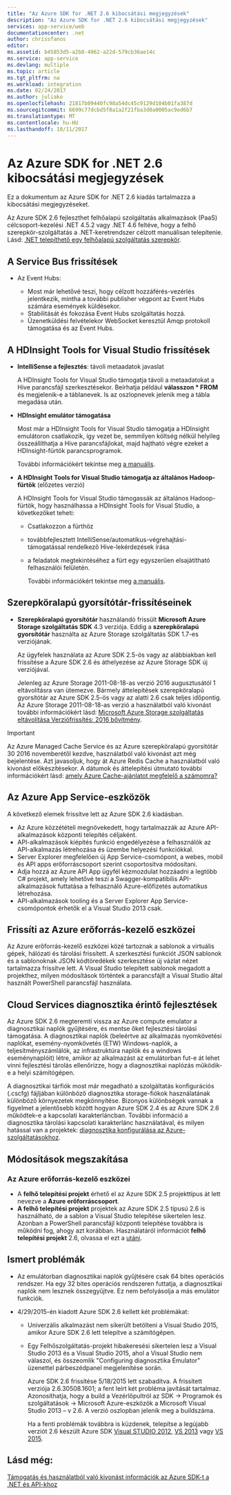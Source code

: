 ```yaml
---
title: "Az Azure SDK for .NET 2.6 kibocsátási megjegyzések"
description: "Az Azure SDK for .NET 2.6 kibocsátási megjegyzések"
services: app-service/web
documentationcenter: .net
author: chrissfanos
editor: 
ms.assetid: b45853d5-a2b8-4962-a22d-579cb36ae14c
ms.service: app-service
ms.devlang: multiple
ms.topic: article
ms.tgt_pltfrm: na
ms.workload: integration
ms.date: 02/24/2017
ms.author: juliako
ms.openlocfilehash: 21817b09440fc98a54dc45c9129d104b01fa387d
ms.sourcegitcommit: 6699c77dcbd5f8a1a2f21fba3d0a0005ac9ed6b7
ms.translationtype: MT
ms.contentlocale: hu-HU
ms.lasthandoff: 10/11/2017
---
```

# <a name="azure-sdk-for-net-26-release-notes"></a>Az Azure SDK for .NET 2.6 kibocsátási megjegyzések
Ez a dokumentum az Azure SDK for .NET 2.6 kiadás tartalmazza a kibocsátási megjegyzéseket. 

Az Azure SDK 2.6 fejleszthet felhőalapú szolgáltatás alkalmazások (PaaS) célcsoport-kezelési .NET 4.5.2 vagy .NET 4.6 feltéve, hogy a felhő szerepkör-szolgáltatás a .NET-keretrendszer célzott manuálisan telepítenie. Lásd: [.NET telepíthető egy felhőalapú szolgáltatás szerepkör](http://go.microsoft.com/fwlink/?LinkID=309796).

## <a name="service-bus-updates"></a>A Service Bus frissítések
* Az Event Hubs: 
  
  * Most már lehetővé teszi, hogy célzott hozzáférés-vezérlés jelentkezik, mintha a további publisher végpont az Event Hubs számára események küldésekor.
  * Stabilitását és fokozása Event Hubs szolgáltatás hozzá.
  * Üzenetküldési felvételekor WebSocket keresztül Amqp protokoll támogatása és az Event Hubs.

## <a name="hdinsight-tools-for-visual-studio-updates"></a>A HDInsight Tools for Visual Studio frissítések
* **IntelliSense a fejlesztés**: távoli metaadatok javaslat
  
    A HDInsight Tools for Visual Studio támogatja távoli a metaadatokat a Hive parancsfájl szerkesztésekor. Beírhatja például **válasszon * FROM** és megjelenik-e a táblanevek. Is az oszlopnevek jelenik meg a tábla megadása után.
* **HDInsight emulátor támogatása**
  
    Most már a HDInsight Tools for Visual Studio támogatja a HDInsight emulátoron csatlakozik, így vezet be, semmilyen költség nélkül helyileg összeállíthatja a Hive parancsfájlokat, majd hajtható végre ezeket a HDInsight-fürtök parancsprogramok. 
  
    További információkért tekintse meg [a manuális](http://go.microsoft.com/fwlink/?LinkID=529540&clcid=0x409).
* **A HDInsight Tools for Visual Studio támogatja az általános Hadoop-fürtök** (előzetes verzió)
  
    A HDInsight Tools for Visual Studio támogassák az általános Hadoop-fürtök, hogy használhassa a HDInsight Tools for Visual Studio, a következőket teheti:
  
  * Csatlakozzon a fürthöz 
  * továbbfejlesztett IntelliSense/automatikus-végrehajtási-támogatással rendelkező Hive-lekérdezések írása 
  * a feladatok megtekintéséhez a fürt egy egyszerűen elsajátítható felhasználói felületén. 
    
    További információkért tekintse meg [a manuális](http://go.microsoft.com/fwlink/?LinkID=529540&clcid=0x409).

## <a name="in-role-cache-updates"></a>Szerepköralapú gyorsítótár-frissítéseinek
* **Szerepköralapú gyorsítótár** használandó frissült **Microsoft Azure Storage szolgáltatás SDK** 4.3 verziója. Eddig a **szerepköralapú gyorsítótár** használta az Azure Storage szolgáltatás SDK 1.7-es verziójának.
  
    Az ügyfelek használata az Azure SDK 2.5-ös vagy az alábbiakban kell frissítése a Azure SDK 2.6 és áthelyezése az Azure Storage SDK új verziójával. 
  
    Jelenleg az Azure Storage 2011-08-18-as verzió 2016 augusztusától 1 eltávolításra van ütemezve. Bármely áttelepítések szerepköralapú gyorsítótár az Azure SDK 2.5-ös vagy az alatti 2.6 csak teljes időpontig. Az Azure Storage 2011-08-18-as verzió a használatból való kivonást további információkért lásd: [Microsoft Azure Storage szolgáltatás eltávolítása Verziófrissítés: 2016 bővítmény](http://blogs.msdn.com/b/windowsazurestorage/archive/2015/10/19/microsoft-azure-storage-service-version-removal-update-extension-to-2016.aspx).

> [!IMPORTANT]
> Az Azure Managed Cache Service és az Azure szerepköralapú gyorsítótár 30 2016 novemberétől kezdve, használatból való kivonást azt még bejelentése. Azt javasoljuk, hogy át Azure Redis Cache a használatból való kivonást előkészítésekor. A dátumok és áttelepítési útmutató további információkért lásd: [amely Azure Cache-ajánlatot megfelelő a számomra?](../redis-cache/cache-faq.md#which-azure-cache-offering-is-right-for-me)
> 
> 

## <a name="azure-app-service-tools"></a>Az Azure App Service-eszközök
A következő elemek frissítve lett az Azure SDK 2.6 kiadásban.

* Az Azure közzétételi megnövekedett, hogy tartalmazzák az Azure API-alkalmazások központi telepítés céljaként.
* API-alkalmazások kiépítés funkció engedélyezése a felhasználók az API-alkalmazás létrehozása és üzembe helyezési funkciókkal.
* Server Explorer megfelelően új App Service-csomópont, a webes, mobil és API apps erőforráscsoport szerint csoportosítva módosítani.
* Adja hozzá az Azure API App ügyfél kézmozdulat hozzáadni a legtöbb C# projekt, amely lehetővé teszi a Swagger-kompatibilis API-alkalmazások futtatása a felhasználó Azure-előfizetés automatikus létrehozása.
* API-alkalmazások tooling és a Server Explorer App Service-csomópontok érhetők el a Visual Studio 2013 csak. 

## <a name="azure-resource-manager-tools-updates"></a>Frissíti az Azure erőforrás-kezelő eszközei
Az Azure erőforrás-kezelő eszközei közé tartoznak a sablonok a virtuális gépek, hálózati és tárolási frissített. A szerkesztési funkciót JSON sablonok és a sablonoknak JSON kódtöredékek szerkesztése új vázlat nézet tartalmazza frissítve lett. A Visual Studio telepített sablonok megadott a projekthez, milyen módosítások történtek a parancsfájlt a Visual Studio által használt PowerShell parancsfájl használata.

## <a name="diagnostics-improvements-for-cloud-services"></a>Cloud Services diagnosztika érintő fejlesztések
Az Azure SDK 2.6 megteremti vissza az Azure compute emulator a diagnosztikai naplók gyűjtésére, és mentse őket fejlesztési tárolási támogatása. A diagnosztikai naplók (beleértve az alkalmazás nyomkövetési naplókat, esemény-nyomkövetés (ETW) Windows-naplók, a teljesítményszámlálók, az infrastruktúra naplók és a windows eseménynaplóit) létre, amikor az alkalmazást az emulátorban fut-e át lehet vinni fejlesztési tárolás ellenőrizze, hogy a diagnosztikai naplózás működik-e a helyi számítógépen. 

A diagnosztikai tárfiók most már megadható a szolgáltatás konfigurációs (.cscfg) fájljában különböző diagnosztika storage-fiókok használatának különböző környezetek megkönnyítése. Bizonyos különbségek vannak a figyelmet a jelentősebb között hogyan Azure SDK 2.4 és az Azure SDK 2.6 működtek-e a kapcsolati karakterláncban. További információ a diagnosztika tárolási kapcsolati karakterlánc használatával, és milyen hatással van a projektek: [diagnosztika konfigurálása az Azure-szolgáltatásokhoz](http://go.microsoft.com/fwlink/?LinkID=532784).

## <a name="breaking-changes"></a>Módosítások megszakítása
### <a name="azure-resource-manager-tools"></a>Az Azure erőforrás-kezelő eszközei
* A **felhő telepítési projekt** érhető el az Azure SDK 2.5 projekttípus át lett nevezve a **Azure erőforráscsoport**.
* **A felhő telepítési projekt** projektek az Azure SDK 2.5 típusú 2.6 is használható, de a sablon a Visual Studio telepítése sikertelen lesz. Azonban a PowerShell parancsfájl központi telepítése továbbra is működni fog, ahogy azt korábban.  Használatáról információt **felhő telepítési projekt** 2.6, olvassa el ezt a [utáni](http://go.microsoft.com/fwlink/?LinkID=534086).

## <a name="known-issues"></a>Ismert problémák
* Az emulátorban diagnosztikai naplók gyűjtésére csak 64 bites operációs rendszer. Ha egy 32 bites operációs rendszeren futtatja, a diagnosztikai naplók nem lesznek összegyűjtve. Ez nem befolyásolja a más emulátor funkciók. 
* 4/29/2015-én kiadott Azure SDK 2.6 kellett két problémákat: 
  
  * Univerzális alkalmazást nem sikerült betölteni a Visual Studio 2015, amikor Azure SDK 2.6 lett telepítve a számítógépen.
  * Egy Felhőszolgáltatás-projekt hibakeresési sikertelen lesz a Visual Studio 2013 és a Visual Studio 2015, ahol a Visual Studio nem válaszol, és összeomlik "Configuring diagnosztika Emulator" üzenettel párbeszédpanel megjelenítése során.
    
    Azure SDK 2.6 frissítése 5/18/2015 lett szabadítva. A frissített verziója 2.6.30508.1601; a fent leírt két probléma javítását tartalmaz. Azonosíthatja, hogy a build a Vezérlőpultról az SDK -> Programok és szolgáltatások -> Microsoft Azure-eszközök a Microsoft Visual Studio 2013 – v 2.6. A verzió oszlopban jelenik meg a buildszáma.
    
    Ha a fenti problémák továbbra is küzdenek, telepítse a legújabb verziót 2.6 készült Azure SDK [Visual STUDIO 2012](http://go.microsoft.com/fwlink/p/?linkid=323511&clcid=0x409), [VS 2013](http://go.microsoft.com/fwlink/p/?linkid=323510&clcid=0x409) vagy [VS 2015](http://go.microsoft.com/fwlink/?linkid=518003&clcid=0x409).

## <a name="see-also"></a>Lásd még:
[Támogatás és használatból való kivonást információk az Azure SDK-t a .NET és API-khoz](https://msdn.microsoft.com/library/azure/dn479282.aspx/)

